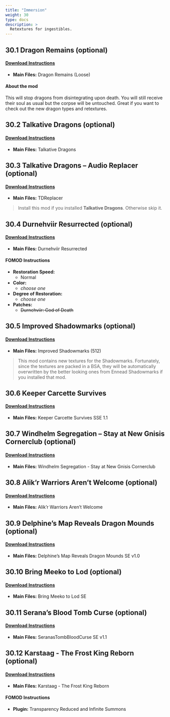 ```yaml
---
title: "Immersion"
weight: 30
type: docs
description: >
  Retextures for ingestibles.
---
```


## 30.1 Dragon Remains (optional)

#### [Download Instructions](https://www.nexusmods.com/skyrimspecialedition/mods/21277?tab=files)

* **Main Files:** Dragon Remains (Loose)

#### About the mod

This will stop dragons from disintegrating upon death. You will still receive their soul as usual but the corpse will be untouched. Great if you want to check out the new dragon types and retextures.

## 30.2 Talkative Dragons (optional)

#### [Download Instructions](https://www.nexusmods.com/skyrimspecialedition/mods/26955?tab=files)

* **Main Files:** Talkative Dragons

## 30.3 Talkative Dragons – Audio Replacer (optional)

#### [Download Instructions](https://www.nexusmods.com/skyrimspecialedition/mods/27269?tab=files)

* **Main Files:** TDReplacer

> Install this mod if you installed **Talkative Dragons**. Otherwise skip it. 

## 30.4 Durnehviir Resurrected (optional)

#### [Download Instructions](https://www.nexusmods.com/skyrimspecialedition/mods/14272?tab=files)

* **Main Files:** Durnehviir Resurrected

#### FOMOD Instructions

* **Restoration Speed:**
  * Normal
* **Color:**
  * *choose one*
* **Degree of Restoration:**
  * *choose one*
* **Patches:**
  * ~~Durnehviir: God of Death~~

## 30.5 Improved Shadowmarks (optional)

#### [Download Instructions](https://www.nexusmods.com/skyrimspecialedition/mods/17609?tab=files)

* **Main Files:** Improved Shadowmarks (512)

> This mod contains new textures for the Shadowmarks. Fortunately, since the textures are packed in a BSA, they will be automatically overwritten by the better looking ones from Ennead Shadowmarks if you installed that mod.

## 30.6 Keeper Carcette Survives

#### [Download Instructions](https://www.nexusmods.com/skyrimspecialedition/mods/9476?tab=files)

* **Main Files:** Keeper Carcette Survives SSE 1.1

## 30.7 Windhelm Segregation – Stay at New Gnisis Cornerclub (optional)

#### [Download Instructions](https://www.nexusmods.com/skyrimspecialedition/mods/21181?tab=files) 

* **Main Files:** Windhelm Segregation - Stay at New Gnisis Cornerclub

## 30.8 Alik’r Warriors Aren’t Welcome (optional)

#### [Download Instructions](https://www.nexusmods.com/skyrimspecialedition/mods/25384?tab=files)

* **Main Files:** Alik’r Warriors Aren’t Welcome

## 30.9 Delphine’s Map Reveals Dragon Mounds (optional)

#### [Download Instructions](https://www.nexusmods.com/skyrimspecialedition/mods/26301?tab=files)

* **Main Files:** Delphine’s Map Reveals Dragon Mounds SE v1.0

## 30.10 Bring Meeko to Lod (optional)

#### [Download Instructions](https://www.nexusmods.com/skyrimspecialedition/mods/25246?tab=files)

* **Main Files:** Bring Meeko to Lod SE

## 30.11 Serana’s Blood Tomb Curse (optional)

#### [Download Instructions](https://www.nexusmods.com/skyrimspecialedition/mods/26852?tab=files)

* **Main Files:** SeranasTombBloodCurse SE v1.1

## 30.12 Karstaag - The Frost King Reborn (optional)

#### [Download Instructions](https://www.nexusmods.com/skyrimspecialedition/mods/14328?tab=files)

* **Main Files:** Karstaag - The Frost King Reborn

#### FOMOD Instructions

* **Plugin:** Transparency Reduced and Infinite Summons